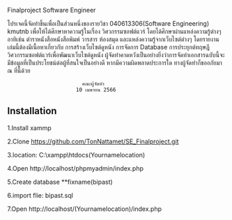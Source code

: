 
Finalproject Software Engineer

โปรเจคนี้จัดทำขึ้นเพื่อเป็นส่วนหนึ่งของรายวิชา 040613306(Software Engineering) kmutnb เพื่อให้ได้ศึกษาหาความรู้ในเรื่อง วิศวกรรมซอฟต์แวร์  โดยได้ศึกษาผ่านแหล่งความรู้ต่างๆ อาทิเช่น ตำราหนังสือหนังสือพิมพ์ วารสาร ห้องสมุด และแหล่งความรู้จากเว็บไซต์ต่างๆ โดยรายงานเล่มนี้ต้องมีเนื้อหาเกี่ยวกับ การสร้างเว็บไซต์ดูหนัง การจัดการ Database การประยุกต์ทฤษฎีวิศวกรรมซอฟต์แวร์เพื่อพัฒนาเว็บไซต์ดูหนัง
         ผู้จัดทำคาดหวังเป็นอย่างยิ่งว่าการจัดทำเอกสารฉบับนี้จะมีข้อมูลที่เป็นประโยชน์ต่อผู้ที่สนใจเป็นอย่างดี หากมีความผิดพลาดประการใด ทางผู้จัดทำก็ขออภัยมา ณ ที่นี้ด้วย

                            คณะผู้จัดทำ
                          10 เมษายน 2566

## Installation

1.Install xammp

2.Clone https://github.com/TonNattamet/SE_Finalproject.git

3.location: C:\xampp\htdocs\(Yournamelocation)

4.Open http://localhost/phpmyadmin/index.php

5.Create database **fixname(bipast)

6.import flie: bipast.sql

7.Open http://localhost/(Yournamelocation)/index.php


    
